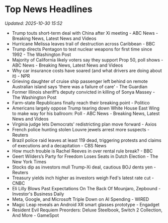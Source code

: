 # Top News Headlines

_Updated: 2025-10-30 15:52_

- Trump touts short-term deal with China after Xi meeting - ABC News - Breaking News, Latest News and Videos
- Hurricane Melissa leaves trail of destruction across Caribbean - BBC
- Trump directs Pentagon to test nuclear weapons for first time since 1992 - The Washington Post
- Majority of California likely voters say they support Prop 50, poll shows - ABC News - Breaking News, Latest News and Videos
- Why car insurance costs have soared (and what drivers are doing about it) - NPR
- Grieving daughter of cruise ship passenger left behind on remote Australian island says ‘there was a failure of care’ - The Guardian
- Former Illinois sheriff’s deputy convicted in killing of Sonya Massey - The Washington Post
- Farm-state Republicans finally reach their breaking point - Politico
- Americans largely oppose Trump tearing down White House East Wing to make way for his ballroom: Poll - ABC News - Breaking News, Latest News and Videos
- Virginia judge lets Democrats' redistricting plan move forward - Axios
- French police hunting stolen Louvre jewels arrest more suspects - Reuters
- Brazil police raid leaves at least 119 dead, triggering protests and claims of executions and a decapitation - CBS News
- How much trouble is Rachel Reeves in over rental rule break? - BBC
- Geert Wilders’s Party for Freedom Loses Seats in Dutch Election - The New York Times
- Stocks dip as investors mull Trump-Xi deal, cautious BOJ dents yen - Reuters
- Treasury yields inch higher as investors weigh Fed's latest rate cut - CNBC
- Eli Lilly Blows Past Expectations On The Back Of Mounjaro, Zepbound - Investor's Business Daily
- Meta, Google, and Microsoft Triple Down on AI Spending - WIRED
- Magic Leap reveals an Android XR smart glasses prototype - Engadget
- Resident Evil Requiem Preorders: Deluxe Steelbook, Switch 2 Collection, And More - GameSpot